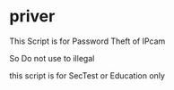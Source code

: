 # priver

This Script is for Password Theft of IPcam

So Do not use to illegal

this script is for SecTest or Education only

